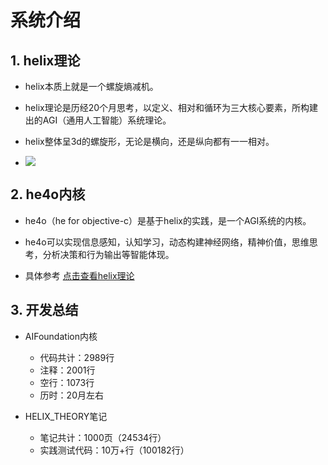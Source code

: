 # 系统介绍

## 1. helix理论

* helix本质上就是一个螺旋熵减机。

* helix理论是历经20个月思考，以定义、相对和循环为三大核心要素，所构建出的AGI（通用人工智能）系统理论。

* helix整体呈3d的螺旋形，无论是横向，还是纵向都有一一相对。

* ![](assets/16_v1.0.0发版描述-287ecbd0.png)

## 2. he4o内核

* he4o（he for objective-c）是基于helix的实践，是一个AGI系统的内核。

* he4o可以实现信息感知，认知学习，动态构建神经网络，精神价值，思维思考，分析决策和行为输出等智能体现。
* 具体参考 [点击查看helix理论](https://github.com/jiaxiaogang/HELIX_THEORY)

## 3. 开发总结

* AIFoundation内核
  * 代码共计：2989行
  * 注释：2001行
  * 空行：1073行
  * 历时：20月左右

* HELIX_THEORY笔记
  * 笔记共计：1000页（24534行）
  * 实践测试代码：10万+行（100182行）
